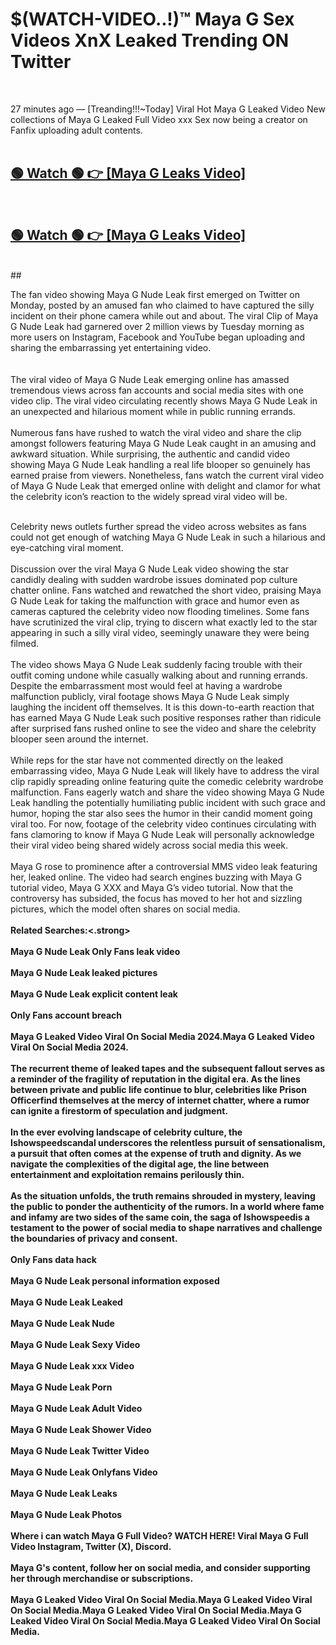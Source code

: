 

# $(WATCH-VIDEO..!)™ Maya G Sex Videos XnX Leaked Trending ON Twitter<br>
<br>

27 minutes ago — [Treanding!!!~Today] Viral Hot Maya G Leaked Video New collections of Maya G Leaked Full Video xxx Sex now being a creator on Fanfix uploading adult contents.
<br>
 <br>

##  <a href="https://clipsfans.site/?title=Maya_G&ref=git">🟢 Watch 🟢 👉 [Maya G Leaks Video]</a><br>
  <br>

##  <a href="https://clipsfans.site/?title=Maya_G&ref=git">🟢 Watch 🟢 👉 [Maya G Leaks Video]</a><br>
  <br>
  ##
  <br>

The fan video showing Maya G Nude Leak first emerged on Twitter on Monday, posted by an amused fan who claimed to have captured the silly incident on their phone camera while out and about. The viral Clip of Maya G Nude Leak had garnered over 2 million views by Tuesday morning as more users on Instagram, Facebook and YouTube began uploading and sharing the embarrassing yet entertaining video.
<br><br>
  <br>
The viral video of Maya G Nude Leak emerging online has amassed tremendous views across fan accounts and social media sites with one video clip. The viral video circulating recently shows Maya G Nude Leak in an unexpected and hilarious moment while in public running errands.
<br><br>
Numerous fans have rushed to watch the viral video and share the clip amongst followers featuring Maya G Nude Leak caught in an amusing and awkward situation. While surprising, the authentic and candid video showing Maya G Nude Leak handling a real life blooper so genuinely has earned praise from viewers. Nonetheless, fans watch the current viral video of Maya G Nude Leak that emerged online with delight and clamor for what the celebrity icon’s reaction to the widely spread viral video will be.
<br><br>

Celebrity news outlets further spread the video across websites as fans could not get enough of watching Maya G Nude Leak in such a hilarious and eye-catching viral moment.
<br><br>
Discussion over the viral Maya G Nude Leak video showing the star candidly dealing with sudden wardrobe issues dominated pop culture chatter online. Fans watched and rewatched the short video, praising Maya G Nude Leak for taking the malfunction with grace and humor even as cameras captured the celebrity video now flooding timelines. Some fans have scrutinized the viral clip, trying to discern what exactly led to the star appearing in such a silly viral video, seemingly unaware they were being filmed.
<br><br>
The video shows Maya G Nude Leak suddenly facing trouble with their outfit coming undone while casually walking about and running errands. Despite the embarrassment most would feel at having a wardrobe malfunction publicly, viral footage shows Maya G Nude Leak simply laughing the incident off themselves. It is this down-to-earth reaction that has earned Maya G Nude Leak such positive responses rather than ridicule after surprised fans rushed online to see the video and share the celebrity blooper seen around the internet.
<br><br>
While reps for the star have not commented directly on the leaked embarrassing video, Maya G Nude Leak will likely have to address the viral clip rapidly spreading online featuring quite the comedic celebrity wardrobe malfunction. Fans eagerly watch and share the video showing Maya G Nude Leak handling the potentially humiliating public incident with such grace and humor, hoping the star also sees the humor in their candid moment going viral too. For now, footage of the celebrity video continues circulating with fans clamoring to know if Maya G Nude Leak will personally acknowledge their viral video being shared widely across social media this week.
<br><br>
Maya G rose to prominence after a controversial MMS video leak featuring her, leaked online. The video had search engines buzzing with Maya G tutorial video, Maya G XXX and Maya G’s video tutorial. Now that the controversy has subsided, the focus has moved to her hot and sizzling pictures, which the model often shares on social media.
<br><br>
<strong>Related Searches:<.strong>
<br><br>
Maya G Nude Leak Only Fans leak video
<br><br>
Maya G Nude Leak leaked pictures
<br><br>
Maya G Nude Leak explicit content leak
<br><br>
Only Fans account breach
<br><br>
Maya G Leaked Video Viral On Social Media 2024.Maya G Leaked Video Viral On Social Media 2024.
<br><br>
The recurrent theme of leaked tapes and the subsequent fallout serves as a reminder of the fragility of reputation in the digital era. As the lines between private and public life continue to blur, celebrities like Prison Officerfind themselves at the mercy of internet chatter, where a rumor can ignite a firestorm of speculation and judgment.
<br><br>
In the ever evolving landscape of celebrity culture, the Ishowspeedscandal underscores the relentless pursuit of sensationalism, a pursuit that often comes at the expense of truth and dignity. As we navigate the complexities of the digital age, the line between entertainment and exploitation remains perilously thin.
<br><br>
As the situation unfolds, the truth remains shrouded in mystery, leaving the public to ponder the authenticity of the rumors. In a world where fame and infamy are two sides of the same coin, the saga of Ishowspeedis a testament to the power of social media to shape narratives and challenge the boundaries of privacy and consent.
<br><br>
Only Fans data hack
<br><br>
Maya G Nude Leak personal information exposed
<br><br>
Maya G Nude Leak Leaked
<br><br>
Maya G Nude Leak Nude
<br><br>
Maya G Nude Leak Sexy Video
<br><br>
Maya G Nude Leak xxx Video
<br><br>
Maya G Nude Leak Porn
<br><br>
Maya G Nude Leak Adult Video
<br><br>
Maya G Nude Leak Shower Video
<br><br>
Maya G Nude Leak Twitter Video
<br><br>
Maya G Nude Leak Onlyfans Video
<br><br>
Maya G Nude Leak Leaks
<br><br>
Maya G Nude Leak Photos
<br><br>
Where i can watch Maya G Full Video? WATCH HERE! Viral Maya G Full Video Instagram, Twitter (X), Discord.
<br><br>
Maya G's content, follow her on social media, and consider supporting her through merchandise or subscriptions.
<br><br>
Maya G Leaked Video Viral On Social Media.Maya G Leaked Video Viral On Social Media.Maya G Leaked Video Viral On Social Media.Maya G Leaked Video Viral On Social Media.Maya G Leaked Video Viral On Social Media.
